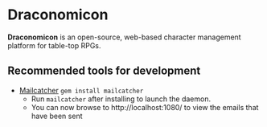 # Draconomicon

**Draconomicon** is an open-source, web-based character management platform
for table-top RPGs.

## Recommended tools for development
- [Mailcatcher](https://github.com/sj26/mailcatcher) `gem install mailcatcher`
  - Run `mailcatcher` after installing to launch the daemon.
  - You can now browse to http://localhost:1080/ to view the emails that have been sent
